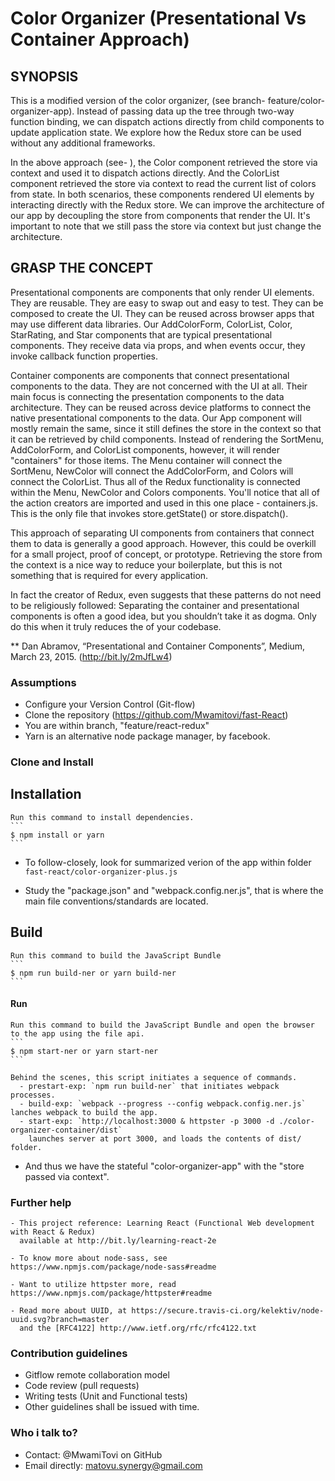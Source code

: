 Color Organizer (Presentational Vs Container Approach)
======================================================

## SYNOPSIS

This is a modified version of the color organizer,
(see branch- feature/color-organizer-app). 
Instead of passing data up the tree through two-way function binding,
we can dispatch actions directly from child components to update application state.
We explore how the Redux store can be used without any additional frameworks.

In the above approach (see- ),
the Color component retrieved the store via context and used it to dispatch actions directly. 
And the ColorList component retrieved the store via context to read the current list of colors from state.
In both scenarios, these components rendered UI elements by interacting directly with the Redux store.
We can improve the architecture of our app by decoupling the store from components that render the UI.
It's important to note that we still pass the store via context but just change the architecture.


## GRASP THE CONCEPT


Presentational components are components that only render UI elements.
They are reusable. 
They are easy to swap out and easy to test. 
They can be composed to create the UI.
They can be reused across browser apps that may use different data libraries.
Our AddColorForm, ColorList, Color, StarRating, and Star components that are typical presentational components. They receive data via props, and when events occur, they invoke callback function properties.

Container components are components that connect presentational components to the data.
They are not concerned with the UI at all.
Their main focus is connecting the presentation components to the data architecture.
They can be reused across device platforms to connect the native presentational components to the data.
Our App component will mostly remain the same, 
since it still defines the store in the context so that it can be retrieved by child components. 
Instead of rendering the SortMenu, AddColorForm, and ColorList components, however, 
it will render "containers" for those items. The Menu container will connect the SortMenu, 
NewColor will connect the AddColorForm, and Colors will connect the ColorList.
Thus all of the Redux functionality is connected within the Menu, NewColor and Colors components.
You'll notice that all of the action creators are imported and used in this one place - containers.js. 
This is the only file that invokes store.getState() or store.dispatch().

This approach of separating UI components from containers that 
connect them to data is generally a good approach. 
However, this could be overkill for a small project, proof of concept, or prototype.
Retrieving the store from the context is a nice way to reduce your boilerplate,
but this is not something that is required for every application. 

In fact the creator of Redux, even suggests that these patterns do not need to be religiously followed:
Separating the container and presentational components is often a good idea, 
but you shouldn’t take it as dogma. Only do this when it truly reduces the of your codebase.

** Dan Abramov, “Presentational and Container Components”, Medium, March 23, 2015. (http://bit.ly/2mJfLw4)


### Assumptions
   - Configure your Version Control (Git-flow)
   - Clone the repository (https://github.com/Mwamitovi/fast-React)
   - You are within branch, "feature/react-redux"
   - Yarn is an alternative node package manager, by facebook.


### Clone and Install

## Installation
    Run this command to install dependencies.
    ```
    $ npm install or yarn
    ```

   - To follow-closely, look for summarized verion of the app within
     folder `fast-react/color-organizer-plus.js`

   - Study the "package.json" and "webpack.config.ner.js", 
     that is where the main file conventions/standards are located.

## Build
    Run this command to build the JavaScript Bundle
    ```
    $ npm run build-ner or yarn build-ner
    ```

#### Run
    Run this command to build the JavaScript Bundle and open the browser to the app using the file api.
    ```
    $ npm start-ner or yarn start-ner
    ```

    Behind the scenes, this script initiates a sequence of commands.
      - prestart-exp: `npm run build-ner` that initiates webpack processes.
      - build-exp: `webpack --progress --config webpack.config.ner.js` lanches webpack to build the app.
      - start-exp: `http://localhost:3000 & httpster -p 3000 -d ./color-organizer-container/dist` 
        launches server at port 3000, and loads the contents of dist/ folder.

   - And thus we have the stateful "color-organizer-app" with the "store passed via context".


### Further help

    - This project reference: Learning React (Functional Web development with React & Redux)
      available at http://bit.ly/learning-react-2e

    - To know more about node-sass, see https://www.npmjs.com/package/node-sass#readme

    - Want to utilize httpster more, read https://www.npmjs.com/package/httpster#readme

    - Read more about UUID, at https://secure.travis-ci.org/kelektiv/node-uuid.svg?branch=master
      and the [RFC4122] http://www.ietf.org/rfc/rfc4122.txt


### Contribution guidelines
   - Gitflow remote collaboration model
   - Code review (pull requests)
   - Writing tests (Unit and Functional tests)
   - Other guidelines shall be issued with time.

### Who i talk to?
   - Contact: @MwamiTovi on GitHub
   - Email directly: matovu.synergy@gmail.com

